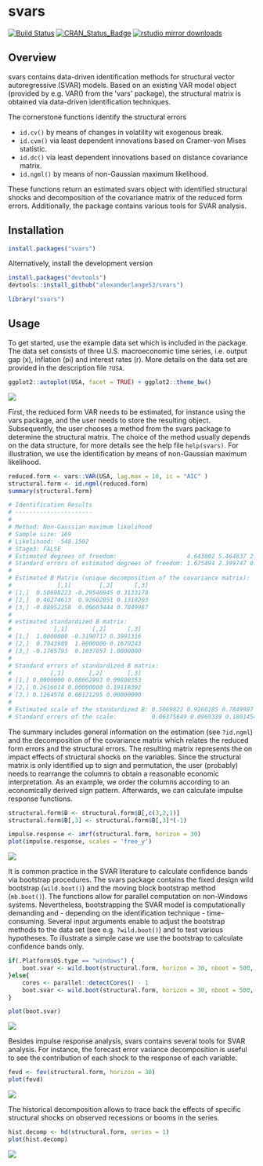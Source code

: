 svars
=====

[![Build Status](https://travis-ci.org/alexanderlange53/svars.svg?branch=master)](https://travis-ci.org/alexanderlange53/svars) 
[![CRAN\_Status\_Badge](http://www.r-pkg.org/badges/version/svars)](https://cran.r-project.org/package=svars) 
[![rstudio mirror downloads](http://cranlogs.r-pkg.org/badges/grand-total/svars)](https://cran.r-project.org/package=svars)

## Overview

svars contains data-driven identification methods for structural vector autoregressive (SVAR) models.
Based on an existing VAR model object (provided by e.g. VAR() from the 'vars' package), the structural matrix is obtained via data-driven identification techniques.

The cornerstone functions identify the structural errors

-   `id.cv()` by means of changes in volatility wit exogenous break.
-   `id.cvm()` via least dependent innovations based on Cramer-von Mises statistic.
-   `id.dc()` via least dependent innovations based on distance covariance matrix.
-   `id.ngml()` by means of non-Gaussian maximum likelihood.

These functions return an estimated svars object with identified structural shocks and decomposition of the covariance matrix of the reduced form errors. Additionally, the package contains various tools for SVAR analysis.  


## Installation

```r
install.packages("svars")
```

Alternatively, install the development version


```r
install.packages("devtools")
devtools::install_github("alexanderlange53/svars")
```


```r
library("svars")
```

## Usage

To get started, use the example data set which is included in the package. The data set consists of three U.S. macroeconomic time series, i.e. output gap (x), inflation (pi) and interest rates (r). More details on the data set are provided in the description file `?USA`.

```r
ggplot2::autoplot(USA, facet = TRUE) + ggplot2::theme_bw()
```

![](man/figures/data_viz.png)

First, the reduced form VAR needs to be estimated, for instance using the vars package, and the user needs to store the resulting object. Subsequently, the user chooses a method from the svars package to determine the structural matrix. The choice of the method usually depends on the data structure, for more details see the help file `help(svars)`. For illustration, we use the identification by means of non-Gaussian maximum likelihood. 

```r
reduced.form <- vars::VAR(USA, lag.max = 10, ic = "AIC" )
structural.form <- id.ngml(reduced.form)
summary(structural.form)

# Identification Results
# ---------------------- 
# 
# Method: Non-Gaussian maximum likelihood
# Sample size: 169
# Likelihood: -548.1502
# Stage3: FALSE
# Estimated degrees of freedom:                    4.643002 5.464837 2.889977
# Standard errors of estimated degrees of freedom: 1.675494 2.399747 0.7202668
# 
# Estimated B Matrix (unique decomposition of the covariance matrix): 
#             [,1]        [,2]      [,3]
# [1,]  0.50698223 -0.29546945 0.3133178
# [2,]  0.40274613  0.92602851 0.1318203
# [3,] -0.08952258  0.09603444 0.7849987
# 
# estimated standardized B matrix:
#            [,1]       [,2]      [,3]
# [1,]  1.0000000 -0.3190717 0.3991316
# [2,]  0.7943989  1.0000000 0.1679243
# [3,] -0.1765793  0.1037057 1.0000000
# 
# Standard errors of standardized B matrix:
#           [,1]       [,2]       [,3]
# [1,] 0.0000000 0.08662993 0.09808353
# [2,] 0.2616614 0.00000000 0.19118392
# [3,] 0.1264578 0.08121295 0.00000000
# 
# Estimated scale of the standardized B: 0.5069822 0.9260285 0.7849987
# Standard errors of the scale:          0.06375649 0.0969339 0.1801454
```
The summary includes general information on the estimation (see `?id.ngml`) and the decomposition of the covariance matrix which relates the reduced form errors and the structural errors. The resulting matrix represents the on impact effects of structural shocks on the variables. Since the structural matrix is only identified up to sign and permutation, the user (probably) needs to rearrange the columns to obtain a reasonable economic interpretation. As an example, we order the columns according to an economically derived sign pattern. Afterwards, we can calculate impulse response functions.

```r
structural.form$B <- structural.form$B[,c(3,2,1)]
structural.form$B[,3] <- structural.form$B[,3]*(-1)

impulse.response <- imrf(structural.form, horizon = 30)
plot(impulse.response, scales = 'free_y')
```
![](man/figures/irf_viz.png)

It is common practice in the SVAR literature to calculate confidence bands via bootstrap procedures. The svars package contains the fixed design wild bootstrap (`wild.boot()`) and the moving block bootstrap method (`mb.boot()`). The functions allow for parallel computation on non-Windows systems. Nevertheless, bootstrapping the SVAR model is computationally demanding and - depending on the identification technique - time-consuming. Several input arguments enable to adjust the bootstrap methods to the data set (see e.g. `?wild.boot()`) and to test various hypotheses. To illustrate a simple case we use the bootstrap to calculate confidence bands only.

```r
if(.Platform$OS.type == "windows") {
    boot.svar <- wild.boot(structural.form, horizon = 30, nboot = 500, nc = 1)
}else{
    cores <- parallel::detectCores() - 1
    boot.svar <- wild.boot(structural.form, horizon = 30, nboot = 500, nc = cores)
}

plot(boot.svar)
```
![](figs/irfb_viz.png)

Besides impulse response analysis, svars contains several tools for SVAR analysis. For instance, the forecast error variance decomposition is useful to see the contribution of each shock to the response of each variable.

```r
fevd <- fev(structural.form, horizon = 30)
plot(fevd)
```

![](figs/fev_viz.png)

The historical decomposition allows to trace back the effects of specific structural shocks on observed recessions or booms in the series.

```r
hist.decomp <- hd(structural.form, series = 1)
plot(hist.decomp)
```

![](figs/hd_viz.png)


